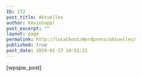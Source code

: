 ```yaml
---
ID: 172
post_title: Aktuelles
author: KevinSappl
post_excerpt: ""
layout: page
permalink: http://localhost/Wordpress/aktuelles/
published: true
post_date: 2019-01-17 10:51:21
---
```

[wpspw_post]